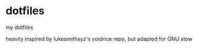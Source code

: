# dotfiles

my dotfiles

heavily inspired by lukesmithxyz's voidrice repo, but adapted for GNU stow
